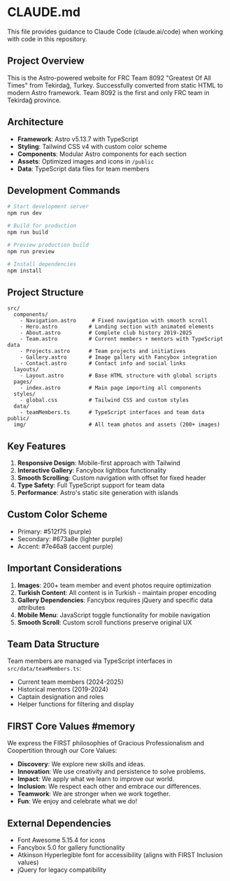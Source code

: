 # CLAUDE.md

This file provides guidance to Claude Code (claude.ai/code) when working with code in this repository.

## Project Overview
This is the Astro-powered website for FRC Team 8092 "Greatest Of All Times" from Tekirdağ, Turkey. Successfully converted from static HTML to modern Astro framework. Team 8092 is the first and only FRC team in Tekirdağ province.

## Architecture
- **Framework**: Astro v5.13.7 with TypeScript
- **Styling**: Tailwind CSS v4 with custom color scheme
- **Components**: Modular Astro components for each section
- **Assets**: Optimized images and icons in `/public`
- **Data**: TypeScript data files for team members

## Development Commands
```bash
# Start development server
npm run dev

# Build for production
npm run build

# Preview production build
npm run preview

# Install dependencies
npm install
```

## Project Structure
```
src/
  components/
    - Navigation.astro     # Fixed navigation with smooth scroll
    - Hero.astro          # Landing section with animated elements
    - About.astro         # Complete club history 2019-2025
    - Team.astro          # Current members + mentors with TypeScript data
    - Projects.astro      # Team projects and initiatives
    - Gallery.astro       # Image gallery with Fancybox integration
    - Contact.astro       # Contact info and social links
  layouts/
    - Layout.astro        # Base HTML structure with global scripts
  pages/
    - index.astro         # Main page importing all components
  styles/
    - global.css          # Tailwind CSS and custom styles
  data/
    - teamMembers.ts      # TypeScript interfaces and team data
public/
  img/                    # All team photos and assets (200+ images)
```

## Key Features
1. **Responsive Design**: Mobile-first approach with Tailwind
2. **Interactive Gallery**: Fancybox lightbox functionality
3. **Smooth Scrolling**: Custom navigation with offset for fixed header
4. **Type Safety**: Full TypeScript support for team data
5. **Performance**: Astro's static site generation with islands

## Custom Color Scheme
- Primary: #512f75 (purple)
- Secondary: #673a8e (lighter purple)
- Accent: #7e46a8 (accent purple)

## Important Considerations
1. **Images**: 200+ team member and event photos require optimization
2. **Turkish Content**: All content is in Turkish - maintain proper encoding
3. **Gallery Dependencies**: Fancybox requires jQuery and specific data attributes
4. **Mobile Menu**: JavaScript toggle functionality for mobile navigation
5. **Smooth Scroll**: Custom scroll functions preserve original UX

## Team Data Structure
Team members are managed via TypeScript interfaces in `src/data/teamMembers.ts`:
- Current team members (2024-2025)
- Historical mentors (2019-2024)
- Captain designation and roles
- Helper functions for filtering and display

## FIRST Core Values #memory
We express the FIRST philosophies of Gracious Professionalism and Coopertition through our Core Values:

- **Discovery**: We explore new skills and ideas.
- **Innovation**: We use creativity and persistence to solve problems.
- **Impact**: We apply what we learn to improve our world.
- **Inclusion**: We respect each other and embrace our differences.
- **Teamwork**: We are stronger when we work together.
- **Fun**: We enjoy and celebrate what we do!

## External Dependencies
- Font Awesome 5.15.4 for icons
- Fancybox 5.0 for gallery functionality
- Atkinson Hyperlegible font for accessibility (aligns with FIRST Inclusion values)
- jQuery for legacy compatibility